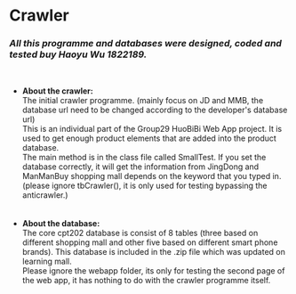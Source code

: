 # Crawler
### ***All this programme and databases were designed, coded and tested buy Haoyu Wu 1822189.***
<br>

- **About the crawler:**
<br>The initial crawler programme. (mainly focus on JD and MMB, the database url need to be changed according to the developer's database url)<br>This is an individual part of the Group29 HuoBiBi Web App project. It is used to get enough product elements that are added into the product database.<br>The main method is in the class file called SmallTest. If you set the database correctly, it will get the information from JingDong and ManManBuy shopping mall depends on the keyword that you typed in.(please ignore tbCrawler(), it is only used for testing bypassing the anticrawler.)<br><br><br>
- **About the database:**
<br>The core cpt202 database is consist of 8 tables (three based on different shopping mall and other five based on different smart phone brands).
This database is included in the .zip file which was updated on learning mall.<br>Please ignore the webapp folder, its only for testing the second page of the web app, it has nothing to do with the crawler programme itself.
